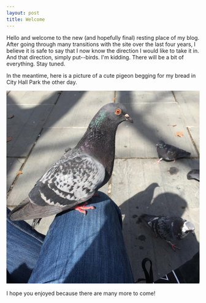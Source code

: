 ```yaml
---
layout: post
title: Welcome
---
```


Hello and welcome to the new (and hopefully final) resting place of my blog. After going through many transitions with the site over the last four years, I believe it is safe to say that I now know the direction I would like to take it in. And that direction, simply put--birds. I'm kidding. There will be a bit of everything. Stay tuned.

In the meantime, here is a picture of a cute pigeon begging for my bread in City Hall Park the other day.

![](../assets/img/bird.jpg)

I hope you enjoyed because there are many more to come!
